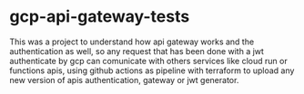 # gcp-api-gateway-tests

This was a project to understand how api gateway works and the
authentication as well, so any request that has been done with a
jwt authenticate by gcp can comunicate with others services like
cloud run or functions apis, using github actions as pipeline
with terraform to upload any new version of apis authentication,
gateway or jwt generator.